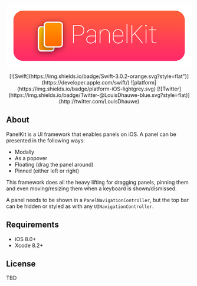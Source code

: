 <p align="center">
<img src="readme-resources/hero.png" style="max-height: 300px;" alt="PanelKit for iOS">
</p>

<center>[![Swift](https://img.shields.io/badge/Swift-3.0.2-orange.svg?style=flat")](https://developer.apple.com/swift/)
![platform](https://img.shields.io/badge/platform-iOS-lightgrey.svg)
[![Twitter](https://img.shields.io/badge/Twitter-@LouisDhauwe-blue.svg?style=flat)](http://twitter.com/LouisDhauwe)
</center>


## About
PanelKit is a UI framework that enables panels on iOS. A panel can be presented in the following ways:

* Modally
* As a popover
* Floating (drag the panel around)
* Pinned (either left or right)


This framework does all the heavy lifting for dragging panels, pinning them and even moving/resizing them when a keyboard is shown/dismissed.

A panel needs to be shown in a ```PanelNavigationController```, but the top bar can be hidden or styled as with any ```UINavigationController```.

## Requirements

* iOS 8.0+
* Xcode 8.2+

## License

TBD